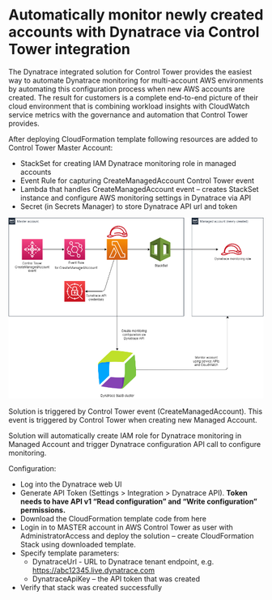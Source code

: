 # Automatically monitor newly created accounts with Dynatrace via Control Tower integration 

The Dynatrace integrated solution for Control Tower provides the easiest way to automate Dynatrace monitoring for multi-account AWS environments by automating this configuration process when new AWS accounts are created.  The result for customers is a complete end-to-end picture of their cloud environment that is combining workload insights with CloudWatch service metrics with the governance and automation that Control Tower provides.

After deploying CloudFormation template following resources are added to Control Tower Master Account: 
- StackSet for creating IAM Dynatrace monitoring role in managed accounts 
- Event Rule for capturing CreateManagedAccount Control Tower event 
- Lambda that handles CreateManagedAccount event – creates StackSet instance and configure AWS monitoring settings in Dynatrace via API 
- Secret (in Secrets Manager) to store Dynatrace API url and token

![](control-tower-solution-architecture.png)

Solution is triggered by Control Tower event (CreateManagedAccount). This event is triggered by Control Tower when creating new Managed Account. 

Solution will automatically create IAM role for Dynatrace monitoring in Managed Account and trigger Dynatrace configuration API call to configure monitoring.

Configuration: 
- Log into the Dynatrace web UI 
- Generate API Token (Settings > Integration > Dynatrace API). **Token needs to have API v1 “Read configuration” and “Write configuration” permissions.** 
- Download the CloudFormation template code from here 
- Login in to MASTER account in AWS Control Tower as  user with AdministratorAccess and deploy the solution –  create CloudFormation Stack using downloaded template. 
- Specify template parameters:  
  * DynatraceUrl - URL to Dynatrace tenant endpoint, e.g. https://abc12345.live.dynatrace.com 
  * DynatraceApiKey – the API token that was created
- Verify that stack was created successfully  
